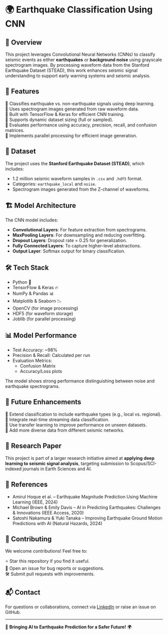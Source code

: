 # 🌍 Earthquake Classification Using CNN

## 📌 Overview
This project leverages Convolutional Neural Networks (CNNs) to classify seismic events as either **earthquakes** or **background noise** using grayscale spectrogram images. By processing waveform data from the Stanford Earthquake Dataset (STEAD), this work enhances seismic signal understanding to support early warning systems and seismic analysis.

## 🚀 Features
🔹 Classifies earthquake vs. non-earthquake signals using deep learning.  
🔹 Uses spectrogram images generated from raw waveform data.  
🔹 Built with TensorFlow & Keras for efficient CNN training.  
🔹 Supports dynamic dataset sizing (full or sampled).  
🔹 Evaluates performance using accuracy, precision, recall, and confusion matrices.  
🔹 Implements parallel processing for efficient image generation.

## 📂 Dataset
The project uses the **Stanford Earthquake Dataset (STEAD)**, which includes:

- 1.2 million seismic waveform samples in `.csv` and `.hdf5` format.
- Categories: `earthquake_local` and `noise`.
- Spectrogram images generated from the Z-channel of waveforms.

## 🏗 Model Architecture
The CNN model includes:

- **Convolutional Layers**: For feature extraction from spectrograms.  
- **MaxPooling Layers**: For downsampling and reducing overfitting.  
- **Dropout Layers**: Dropout rate = 0.25 for generalization.  
- **Fully Connected Layers**: To capture higher-level abstractions.  
- **Output Layer**: Softmax output for binary classification.

## 🛠 Tech Stack
- Python 🐍  
- TensorFlow & Keras 🔥  
- NumPy & Pandas 📊  
- Matplotlib & Seaborn 📉  
- OpenCV (for image processing)  
- HDF5 (for waveform storage)  
- Joblib (for parallel processing)

## 📊 Model Performance
- Test Accuracy: ~98%  
- Precision & Recall: Calculated per run  
- Evaluation Metrics:  
  - Confusion Matrix  
  - Accuracy/Loss plots  

The model shows strong performance distinguishing between noise and earthquake spectrograms.

## 🔮 Future Enhancements
🔹 Extend classification to include earthquake types (e.g., local vs. regional).  
🔹 Integrate real-time streaming data classification.  
🔹 Use transfer learning to improve performance on unseen datasets.  
🔹 Add more diverse data from different seismic networks.

## 📜 Research Paper
This project is part of a larger research initiative aimed at **applying deep learning to seismic signal analysis**, targeting submission to Scopus/SCI-indexed journals in Earth Sciences and AI.

## 📖 References
- Amirul Hoque et al. – Earthquake Magnitude Prediction Using Machine Learning (IEEE, 2024)  
- Michael Brown & Emily Davis – AI in Predicting Earthquakes: Challenges & Innovations (IEEE Access, 2020)  
- Satoshi Nakamura & Yuki Tanaka – Improving Earthquake Ground Motion Predictions with AI (Natural Hazards, 2024)

## 🤝 Contributing
We welcome contributions! Feel free to:

⭐ Star this repository if you find it useful.  
🐛 Open an issue for bug reports or suggestions.  
🛠 Submit pull requests with improvements.

## 📬 Contact
For questions or collaborations, connect via [LinkedIn](https://www.linkedin.com) or raise an issue on GitHub.

---

🚀 **Bringing AI to Earthquake Prediction for a Safer Future!** 🌍
